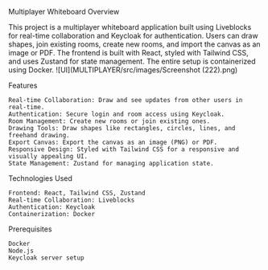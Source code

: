 Multiplayer Whiteboard
Overview

This project is a multiplayer whiteboard application built using Liveblocks for real-time collaboration and Keycloak for authentication. Users can draw shapes, join existing rooms, create new rooms, and import the canvas as an image or PDF. The frontend is built with React, styled with Tailwind CSS, and uses Zustand for state management. The entire setup is containerized using Docker.
![UI](MULTIPLAYER/src/images/Screenshot (222).png)

Features

    Real-time Collaboration: Draw and see updates from other users in real-time.
    Authentication: Secure login and room access using Keycloak.
    Room Management: Create new rooms or join existing ones.
    Drawing Tools: Draw shapes like rectangles, circles, lines, and freehand drawing.
    Export Canvas: Export the canvas as an image (PNG) or PDF.
    Responsive Design: Styled with Tailwind CSS for a responsive and visually appealing UI.
    State Management: Zustand for managing application state.

Technologies Used

    Frontend: React, Tailwind CSS, Zustand
    Real-time Collaboration: Liveblocks
    Authentication: Keycloak
    Containerization: Docker

Prerequisites

    Docker
    Node.js
    Keycloak server setup

    
